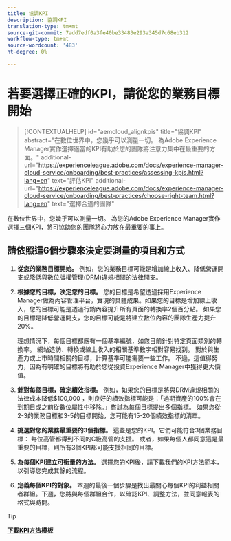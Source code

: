 ```yaml
---
title: 協調KPI
description: 協調KPI
translation-type: tm+mt
source-git-commit: 7add7edf0a3fe40be33483e293a345d7c68eb312
workflow-type: tm+mt
source-wordcount: '483'
ht-degree: 0%

---
```




# 若要選擇正確的KPI，請從您的業務目標開始

>[!CONTEXTUALHELP]
>id="aemcloud_alignkpis"
>title="協調KPI"
>abstract="在數位世界中，您幾乎可以測量一切。 為Adobe Experience Manager實作選擇適當的KPI有助於您的團隊將注意力集中在最重要的方面。"
>additional-url="https://experienceleague.adobe.com/docs/experience-manager-cloud-service/onboarding/best-practices/assessing-kpis.html?lang=en" text="評估KPI"
>additional-url="https://experienceleague.adobe.com/docs/experience-manager-cloud-service/onboarding/best-practices/choose-right-team.html?lang=en" text="選擇合適的團隊"

在數位世界中，您幾乎可以測量一切。 為您的Adobe Experience Manager實作選擇三個KPI，將可協助您的團隊將心力放在最重要的事上。


## **請依照這6個步驟來決定要測量的項目和方式**


1. **從您的業務目標開始。** 例如，您的業務目標可能是增加線上收入、降低營運開支或降低與數位版權管理(DRM)違規相關的法律開支。

1. **根據您的目標，決定您的目標。** 您的目標是希望透過採用Experience Manager做為內容管理平台，實現的具體成果。如果您的目標是增加線上收入，您的目標可能是透過行銷內容提升所有頁面的轉換率2個百分點。 如果您的目標是降低營運開支，您的目標可能是將建立數位內容的團隊生產力提升20%。

   理想情況下，每個目標都應有一個基準編號，如您目前針對特定頁面類別的轉換率。 網站造訪、轉換或線上收入的相關基準數字相對容易找到。 對於與生產力或上市時間相關的目標，計算基準可能需要一些工作。 不過，這值得努力，因為有明確的目標將有助於您從投資Experience Manager中獲得更大價值。

1. **針對每個目標，確定績效指標。** 例如，如果您的目標是將與DRM違規相關的法律成本降低$100,000 ，則良好的績效指標可能是：「過期資產的100%會在到期日或之前從數位屬性中移除。」嘗試為每個目標提出多個指標。 如果您從2-3的業務目標和3-5的目標開始，您可能有15-20個績效指標的清單。

1. **挑選對您的業務最重要的3個指標。** 這些是您的KPI。它們可能符合3個業務目標： 每位高管都得到不同的C級高管的支援。 或者，如果每個人都同意這是最重要的目標，則所有3個KPI都可能支援相同的目標。

1. **為每個KPI建立可衡量的方法。** 選擇您的KPI後，請下載我們的KPI方法範本，以引導您完成其餘的流程。

1. **定義每個KPI的對象。** 本週的最後一個步驟是找出最關心每個KPI的利益相關者群組。下週，您將與每個群組合作，以確認KPI、調整方法，並同意報表的格式與時間。

>[!TIP]
>
>[**下載KPI方法模板**](https://experienceleague.adobe.com/welcome/aem/assets/img/KPI_Methodology_Template.png)